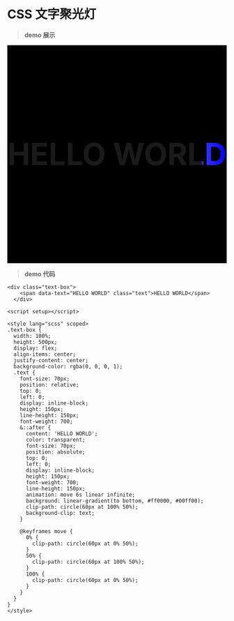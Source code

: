 # CSS 文字聚光灯

> **demo 展示**

<div class="text-box">
    <span data-text="HELLO WORLD" class="text">HELLO WORLD</span>
  </div>

<script setup></script>

<style lang="scss" scoped>
.text-box {
  width: 100%;
  height: 500px;
  display: flex;
  align-items: center;
  justify-content: center;
  background-color: rgba(0, 0, 0, 1);
  .text {
    font-size: 70px;
    position: relative;
    top: 0;
    left: 0;
    display: inline-block;
    height: 150px;
    line-height: 150px;
    font-weight: 700;
    &::after {
      content: 'HELLO WORLD';
      color: transparent;
      font-size: 70px;
      position: absolute;
      top: 0;
      left: 0;
      display: inline-block;
      height: 150px;
      font-weight: 700;
      line-height: 150px;
      animation: move 6s linear infinite;
      background: linear-gradient(to right, #ff0000,#ffffff,  #0000ff);
      clip-path: circle(60px at 100% 50%);
      background-clip: text;
    }

    @keyframes move {
      0% {
        clip-path: circle(60px at 0% 50%);
      }
      50% {
        clip-path: circle(60px at 100% 50%);
      }
      100% {
        clip-path: circle(60px at 0% 50%);
      }
    }
  }
}
</style>

> **demo 代码**

```
<div class="text-box">
    <span data-text="HELLO WORLD" class="text">HELLO WORLD</span>
  </div>

<script setup></script>

<style lang="scss" scoped>
.text-box {
  width: 100%;
  height: 500px;
  display: flex;
  align-items: center;
  justify-content: center;
  background-color: rgba(0, 0, 0, 1);
  .text {
    font-size: 70px;
    position: relative;
    top: 0;
    left: 0;
    display: inline-block;
    height: 150px;
    line-height: 150px;
    font-weight: 700;
    &::after {
      content: 'HELLO WORLD';
      color: transparent;
      font-size: 70px;
      position: absolute;
      top: 0;
      left: 0;
      display: inline-block;
      height: 150px;
      font-weight: 700;
      line-height: 150px;
      animation: move 6s linear infinite;
      background: linear-gradient(to bottom, #ff0000, #00ff00);
      clip-path: circle(60px at 100% 50%);
      background-clip: text;
    }

    @keyframes move {
      0% {
        clip-path: circle(60px at 0% 50%);
      }
      50% {
        clip-path: circle(60px at 100% 50%);
      }
      100% {
        clip-path: circle(60px at 0% 50%);
      }
    }
  }
}
</style>

```
